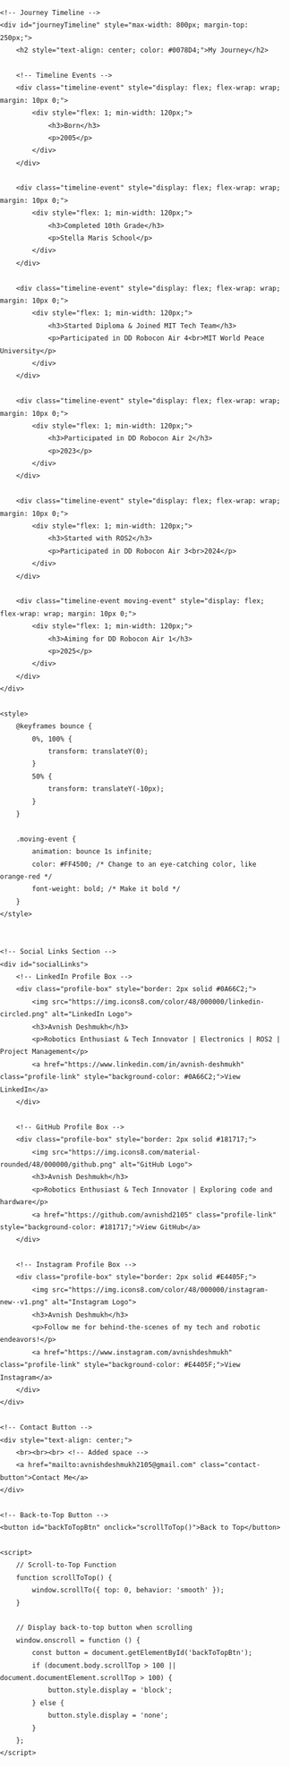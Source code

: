 <html lang="en">
<head>
    <meta charset="UTF-8">
    <meta name="viewport" content="width=device-width, initial-scale=1.0">
    <title>Avnish Deshmukh - Robotics Enthusiast</title>
    <link rel="icon" sizes="32x32" href="favicon-32x32.png" type="image/png">
    <link rel="icon" sizes="16x16" href="favicon-16x16.png" type="image/png">
    <style>
        /* General Styles */
        body {
            font-family: Arial, sans-serif;
            line-height: 1.6;
            margin: 0;
            padding: 0;
            height: 120px;
            box-sizing: border-box;
        }

        h1, h2, h3 {
            margin: 0;
        }

        p {
            margin: 10px 0;
        }

        /* Flex Layout for Profile Section */
        .profile-container {
            display: flex;
            flex-wrap: wrap;
            justify-content: center;
            align-items: center;
            margin: 20px;
        }

        .profile-container img {
            border-radius: 50%;
            width: 200px;
            height: 200px;
            margin: 10px;
            max-width: 100%;
            height: auto;
        }

        .profile-text {
            max-width: 600px;
            text-align: center;
            margin: 10px;
        }

        /* Journey Timeline */
        #journeyTimeline {
            position: relative;
            max-width: 100%;
            margin: 0 auto 40px;
            padding: 20px 20px 20px 30px;
            border-left: 4px solid #0078D4;
            background-color: #f9f9f9;
        }

        .timeline-event {
            margin: 20px 0;
            position: relative;
            padding-left: 60px;
        }

        .timeline-event::before {
            content: attr(data-year);
            font-weight: bold;
            color: #0078D4;
            position: absolute;
            left: -70px;
            top: 0;
            font-size: 0.9em;
        }

        .timeline-event::after {
            content: '';
            position: absolute;
            left: -7px;
            top: 0;
            width: 16px;
            height: 16px;
            background-color: #0078D4;
            border-radius: 50%;
        }

        .timeline-event > div {
            background: white;
            padding: 10px;
            border-radius: 8px;
            box-shadow: 0 2px 5px rgba(0, 0, 0, 0.2);
        }

        .timeline-event h3 {
            color: #0078D4;
        }

        /* Social Links Section */
        #socialLinks {
            display: flex;
            flex-wrap: wrap;
            justify-content: space-between;
            gap: 20px;
            margin-top: 20px;
        }

        .profile-box {
            border-radius: 12px;
            padding: 15px;
            flex: 1 1 300px;
            display: flex;
            flex-direction: column;
            align-items: center;
            background-color: #f0f8ff;
            transition: transform 0.3s;
            min-width: 250px;
        }

        .profile-box img {
            border-radius: 50%;
            margin-bottom: 10px;
            width: 48px;
            height: 48px;
        }

        .profile-link {
            text-decoration: none;
            color: white;
            padding: 5px 8px;
            border-radius: 8px;
            margin-top: 10px;
            display: inline-block;
        }

        /* Contact Button */
        .contact-button {
            display: inline-block;
            border-radius: 12px;
            background-color: #0078D4;
            color: white;
            text-decoration: none;
            padding: 10px 20px;
            transition: background-color 0.3s, transform 0.3s;
            margin: 60px 0 20px; /* Added margin for spacing */
        }

        .contact-button:hover {
            background-color: #005999;
            transform: scale(1.05);
        }

        /* Back-to-Top Button */
        #backToTopBtn {
            display: none;
            position: fixed;
            bottom: 40px;
            right: 40px;
            background-color: #333;
            color: white;
            border: none;
            padding: 10px 20px;
            border-radius: 5px;
            cursor: pointer;
            z-index: 1000;
        }

        /* Responsive Design */
        @media (max-width: 768px) {
            .profile-container {
                flex-direction: column;
            }

            .timeline-event {
                padding-left: 50px;
            }

            .timeline-event::before {
                left: -55px;
            }

            #socialLinks {
                flex-direction: column;
            }

            .profile-box {
                margin: 10px 0;
            }

            #backToTopBtn {
                padding: 8px 16px;
                font-size: 0.9em;
                bottom: 20px;
            }
        }

        @media (max-width: 480px) {
            .timeline-event {
                padding-left: 30px; /* Reduced padding for smaller screens */
            }

            .timeline-event::before {
                left: -30px; /* Adjust year label position */
                font-size: 0.8em; /* Smaller font size for mobile */
            }

            .timeline-event > div {
                padding: 10px; /* Adjust padding */
            }
        }
    </style>
</head>
<body>

<!-- Profile Section -->
<div class="profile-container" style="text-align: center; margin-top: 20px;">
    <img id="profilePicture" src="./profile_picture.jpeg" alt="Profile Picture" style="width: 200px; height: auto; transform: scale(0); transition: transform 0.5s ease-in-out;" />
    <div class="profile-text">
        <h2 style="color: #0078D4;">Hi! I am Avnish Deshmukh.</h2>
        <p>
            A 🤖 robotics enthusiast, tech team member at MTT ROBOCON, and a dedicated learner passionate about 🔧 electronics, 💻 coding, and 🛠️ mechanical design. 
            I love solving complex problems and pushing the boundaries of technology. Living with ⚡ epilepsy has taught me resilience and has been an integral 
            part of my journey, shaping who I am today. Welcome to my personal website, where I share my projects, experiences, and insights from the world of 
            robotics and beyond! 🚀
        </p>
    </div>
</div>

<script>
    // Wait for the image to load before scaling it
    window.onload = function() {
        const img = document.getElementById('profilePicture');
        img.style.transform = 'scale(1)'; // Zoom in the image
    };
</script>

<div class="logo-slider-wrapper">
    <div class="logo-slider-container">
        <div class="logo-slider">
            <div class="logo-group">
		    <img src="./logos/logo1.png" alt="Logo 1">
		    <img src="./logos/logo2.png" alt="Logo 2">
		    <img src="./logos/logo3.png" alt="Logo 3">
		    <img src="./logos/logo4.png" alt="Logo 4">
		    <img src="./logos/logo5.png" alt="Logo 5">
		    <img src="./logos/logo6.png" alt="Logo 6">
		    <img src="./logos/logo7.png" alt="Logo 7">
		    <img src="./logos/logo8.png" alt="Logo 8">
		    <img src="./logos/logo9.png" alt="Logo 9">
		    <img src="./logos/logo10.png" alt="Logo 10">
		    <img src="./logos/logo11.png" alt="Logo 11">
		    <img src="./logos/logo12.png" alt="Logo 12">
		    <img src="./logos/logo13.png" alt="Logo 13">
		    <img src="./logos/logo14.png" alt="Logo 14">
		    <img src="./logos/logo15.png" alt="Logo 15">
		    <img src="./logos/logo16.png" alt="Logo 16">
		    <img src="./logos/logo17.png" alt="Logo 17">
		    <img src="./logos/logo18.png" alt="Logo 18">
		    <img src="./logos/logo19.png" alt="Logo 19">
		    <img src="./logos/logo20.png" alt="Logo 20">
		    <img src="./logos/logo21.png" alt="Logo 21">
		    <img src="./logos/logo22.png" alt="Logo 22">
		    <img src="./logos/logo23.png" alt="Logo 23">
            </div>
		    <div class="logo-group">
		    <img src="./logos/logo1.png" alt="Logo 1">
		    <img src="./logos/logo2.png" alt="Logo 2">
		    <img src="./logos/logo3.png" alt="Logo 3">
		    <img src="./logos/logo4.png" alt="Logo 4">
		    <img src="./logos/logo5.png" alt="Logo 5">
		    <img src="./logos/logo6.png" alt="Logo 6">
		    <img src="./logos/logo7.png" alt="Logo 7">
		    <img src="./logos/logo8.png" alt="Logo 8">
		    <img src="./logos/logo9.png" alt="Logo 9">
		    <img src="./logos/logo10.png" alt="Logo 10">
		    <img src="./logos/logo11.png" alt="Logo 11">
		    <img src="./logos/logo12.png" alt="Logo 12">
		    <img src="./logos/logo13.png" alt="Logo 13">
		    <img src="./logos/logo14.png" alt="Logo 14">
		    <img src="./logos/logo15.png" alt="Logo 15">
		    <img src="./logos/logo16.png" alt="Logo 16">
		    <img src="./logos/logo17.png" alt="Logo 17">
		    <img src="./logos/logo18.png" alt="Logo 18">
		    <img src="./logos/logo19.png" alt="Logo 19">
		    <img src="./logos/logo20.png" alt="Logo 20">
		    <img src="./logos/logo21.png" alt="Logo 21">
		    <img src="./logos/logo22.png" alt="Logo 22">
		    <img src="./logos/logo23.png" alt="Logo 23">
            </div>
        </div>
    </div>
</div>

<style>
    /* Ensure body has no overflow or padding */
    body {
        margin: 0;
        padding: 0;
        overflow-x: hidden; /* Prevent horizontal scroll */
    }

    .logo-slider-container {
        width: 100vw; /* Full viewport width */
        overflow: hidden;
        margin: 0;
        padding: 0;
        position: absolute; /* Keep in document flow */
	left: 0;
    }

.logo-slider img {
    width: auto; /* Let width adjust based on height */
    height: 80px; /* Fixed height */
    border-radius: 15px;
    object-fit: contain; /* Maintain aspect ratio */
}

.logo-group {
    display: flex;
    gap: 20px; /* Adjust spacing as needed */
    flex-shrink: 0; /* Prevent images from shrinking */
}

.logo-slider {
    display: flex;
    flex-wrap: nowrap; /* Prevents wrapping */
    animation: scroll 20s linear infinite;
    gap: 20px; /* Ensure there's space between logo groups */
}

    @keyframes scroll {
        0% {
            transform: translateX(0);
        }
        100% {
            transform: translateX(-50%);
        }
    }
</style>

    <!-- Journey Timeline -->
    <div id="journeyTimeline" style="max-width: 800px; margin-top: 250px;">
        <h2 style="text-align: center; color: #0078D4;">My Journey</h2>
    
        <!-- Timeline Events -->
        <div class="timeline-event" style="display: flex; flex-wrap: wrap; margin: 10px 0;">
            <div style="flex: 1; min-width: 120px;">
                <h3>Born</h3>
                <p>2005</p>
            </div>
        </div>
    
        <div class="timeline-event" style="display: flex; flex-wrap: wrap; margin: 10px 0;">
            <div style="flex: 1; min-width: 120px;">
                <h3>Completed 10th Grade</h3>
                <p>Stella Maris School</p>
            </div>
        </div>
    
        <div class="timeline-event" style="display: flex; flex-wrap: wrap; margin: 10px 0;">
            <div style="flex: 1; min-width: 120px;">
                <h3>Started Diploma & Joined MIT Tech Team</h3>
                <p>Participated in DD Robocon Air 4<br>MIT World Peace University</p>
            </div>
        </div>
    
        <div class="timeline-event" style="display: flex; flex-wrap: wrap; margin: 10px 0;">
            <div style="flex: 1; min-width: 120px;">
                <h3>Participated in DD Robocon Air 2</h3>
                <p>2023</p>
            </div>
        </div>
    
        <div class="timeline-event" style="display: flex; flex-wrap: wrap; margin: 10px 0;">
            <div style="flex: 1; min-width: 120px;">
                <h3>Started with ROS2</h3>
                <p>Participated in DD Robocon Air 3<br>2024</p>
            </div>
        </div>
    
        <div class="timeline-event moving-event" style="display: flex; flex-wrap: wrap; margin: 10px 0;">
            <div style="flex: 1; min-width: 120px;">
                <h3>Aiming for DD Robocon Air 1</h3>
                <p>2025</p>
            </div>
        </div>
    </div>
    
    <style>
        @keyframes bounce {
            0%, 100% {
                transform: translateY(0);
            }
            50% {
                transform: translateY(-10px);
            }
        }
    
        .moving-event {
            animation: bounce 1s infinite;
            color: #FF4500; /* Change to an eye-catching color, like orange-red */
            font-weight: bold; /* Make it bold */
        }
    </style>


    <!-- Social Links Section -->
    <div id="socialLinks">
        <!-- LinkedIn Profile Box -->
        <div class="profile-box" style="border: 2px solid #0A66C2;">
            <img src="https://img.icons8.com/color/48/000000/linkedin-circled.png" alt="LinkedIn Logo">
            <h3>Avnish Deshmukh</h3>
            <p>Robotics Enthusiast & Tech Innovator | Electronics | ROS2 | Project Management</p>
            <a href="https://www.linkedin.com/in/avnish-deshmukh" class="profile-link" style="background-color: #0A66C2;">View LinkedIn</a>
        </div>

        <!-- GitHub Profile Box -->
        <div class="profile-box" style="border: 2px solid #181717;">
            <img src="https://img.icons8.com/material-rounded/48/000000/github.png" alt="GitHub Logo">
            <h3>Avnish Deshmukh</h3>
            <p>Robotics Enthusiast & Tech Innovator | Exploring code and hardware</p>
            <a href="https://github.com/avnishd2105" class="profile-link" style="background-color: #181717;">View GitHub</a>
        </div>

        <!-- Instagram Profile Box -->
        <div class="profile-box" style="border: 2px solid #E4405F;">
            <img src="https://img.icons8.com/color/48/000000/instagram-new--v1.png" alt="Instagram Logo">
            <h3>Avnish Deshmukh</h3>
            <p>Follow me for behind-the-scenes of my tech and robotic endeavors!</p>
            <a href="https://www.instagram.com/avnishdeshmukh" class="profile-link" style="background-color: #E4405F;">View Instagram</a>
        </div>
    </div>

    <!-- Contact Button -->
    <div style="text-align: center;">
        <br><br><br> <!-- Added space -->
        <a href="mailto:avnishdeshmukh2105@gmail.com" class="contact-button">Contact Me</a>
    </div>

    <!-- Back-to-Top Button -->
    <button id="backToTopBtn" onclick="scrollToTop()">Back to Top</button>

    <script>
        // Scroll-to-Top Function
        function scrollToTop() {
            window.scrollTo({ top: 0, behavior: 'smooth' });
        }

        // Display back-to-top button when scrolling
        window.onscroll = function () {
            const button = document.getElementById('backToTopBtn');
            if (document.body.scrollTop > 100 || document.documentElement.scrollTop > 100) {
                button.style.display = 'block';
            } else {
                button.style.display = 'none';
            }
        };
    </script>

</body>
</html>
